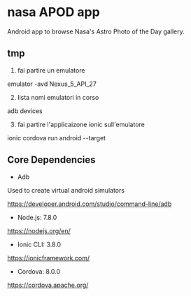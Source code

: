 # nasa APOD app

Android app to browse Nasa's Astro Photo of the Day gallery.

## tmp

1. fai partire un emulatore
      
 emulator -avd Nexus_5_API_27

2. lista nomi emulatori in corso
      
adb devices

3. fai partire l'applicaizone ionic sull'emulatore
    
ionic cordova run android --target <nome-emulatore>

## Core Dependencies

* Adb

Used to create virtual android simulators

https://developer.android.com/studio/command-line/adb

* Node.js: 7.8.0

https://nodejs.org/en/

* Ionic CLI: 3.8.0

https://ionicframework.com/

* Cordova: 8.0.0

https://cordova.apache.org/